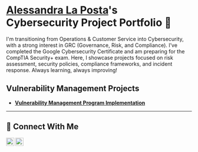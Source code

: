 # <a href="https://www.linkedin.com/in/alessandralp/">Alessandra La Posta</a>'s Cybersecurity Project Portfolio 🔐

I'm transitioning from Operations & Customer Service into Cybersecurity, with a strong interest in GRC (Governance, Risk, and Compliance). I’ve completed the Google Cybersecurity Certificate and am preparing for the CompTIA Security+ exam. Here, I showcase projects focused on risk assessment, security policies, compliance frameworks, and incident response. Always learning, always improving!


## Vulnerability Management Projects

- **[Vulnerability Management Program Implementation](https://github.com/alessandralp/vulnerability-management-program)**
<hr/>

## 🤳 Connect With Me

[<img align="left" alt="___________ | LinkedIn" width="22px" src="https://cdn.jsdelivr.net/npm/simple-icons@v3/icons/linkedin.svg" />][linkedin]
[<img align="left" alt="___________ | Instagram" width="22px" src="https://cdn.jsdelivr.net/npm/simple-icons@v3/icons/instagram.svg" />][instagram]

[linkedin]: https://linkedin.com/in/alessandra-la-posta-2a2b34226/
[instagram]: https://www.instagram.com/supportstreamco


<!--
<img width="35" alt="image" src="https://github.com/user-attachments/assets/2f41c7cd-5ea8-4475-b451-a37161b6c3fb"> 
<img width="35" alt="image" src="https://github.com/user-attachments/assets/77649969-9910-4994-8b96-74a116cfb2a8">
-->
